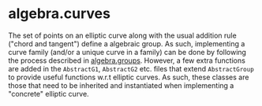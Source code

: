 # algebra.curves

The set of points on an elliptic curve along with the usual addition rule ("chord and tangent") define a algebraic group.
As such, implementing a curve family (and/or a unique curve in a family) can be done by following the process described in [algebra.groups](../groups/README.md).
However, a few extra functions are added in the `AbstractG1`, `AbstractG2` etc. files that extend `AbstractGroup` to provide useful functions w.r.t elliptic curves.
As such, these classes are those that need to be inherited and instantiated when implementing a "concrete" elliptic curve.
